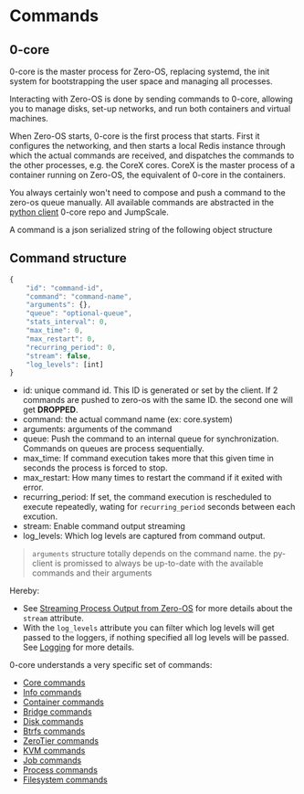 # Commands

## 0-core

0-core is the master process for Zero-OS, replacing systemd, the init system for bootstrapping the user space and managing all processes.

Interacting with Zero-OS is done by sending commands to 0-core, allowing you to manage disks, set-up networks, and run both containers and virtual machines.

When Zero-OS starts, 0-core is the first process that starts. First it configures the networking, and then starts a local Redis instance through which the actual commands are received, and dispatches the commands to the other processes, e.g. the CoreX cores. CoreX is the master process of a container running on Zero-OS, the equivalent of 0-core in the containers.

You always certainly won't need to compose and push a command to the zero-os queue manually. All available commands are abstracted in the [python client](../../client/py-client) 0-core repo and JumpScale.

A command is a json serialized string of the following object structure

## Command structure

```javascript
{
	"id": "command-id",
	"command": "command-name",
	"arguments": {},
	"queue": "optional-queue",
	"stats_interval": 0,
	"max_time": 0,
	"max_restart": 0,
	"recurring_period": 0,
	"stream": false,
	"log_levels": [int]
}
```

- id: unique command id. This ID is generated or set by the client. If 2 commands are pushed to zero-os with the same ID. the second one will get **DROPPED**.
- command: the actual command name (ex: core.system)
- arguments: arguments of the command
- queue: Push the command to an internal queue for synchronization. Commands on queues are process sequentially.
- max_time: If command execution takes more that this given time in seconds the process is forced to stop.
- max_restart: How many times to restart the command if it exited with error.
- recurring_period: If set, the command execution is rescheduled to execute repeatedly, wating for `recurring_period` seconds between each excution.
- stream: Enable command output streaming
- log_levels: Which log levels are captured from command output.

> `arguments` structure totally depends on the command name. the py-client is promissed to always be up-to-date with the available commands and their arguments


Hereby:
- See [Streaming Process Output from Zero-OS](../streaming.md) for more details about the `stream` attribute.
- With the `log_levels` attribute you can filter which log levels will get passed to the loggers, if nothing specified all log levels will be passed. See [Logging](../../monitoring/logging.md) for more details.

0-core understands a very specific set of commands:
- [Core commands](core.md)
- [Info commands](info.md)
- [Container commands](container.md)
- [Bridge commands](bridge.md)
- [Disk commands](disk.md)
- [Btrfs commands](btrfs.md)
- [ZeroTier commands](zerotier.md)
- [KVM commands](kvm.md)
- [Job commands](job.md)
- [Process commands](process.md)
- [Filesystem commands](filesystem.md)
